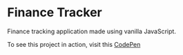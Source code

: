 # Finance Tracker
Finance tracking application made using vanilla JavaScript.

To see this project in action, visit this <a href="https://codepen.io/Brodeynewman/pen/LLxBZy" target="_blank">CodePen</a>

